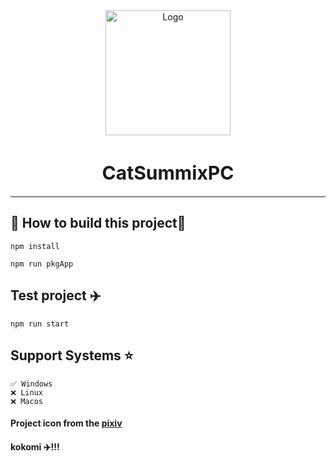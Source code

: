 <div align="center">
    <img width="200" height="200" src="application.ico" alt="Logo" style="margin: 0 auto">
    <h1 style="font-size: 30px;font-weight: bold">CatSummixPC</h1>
    <hr>
</div>

##  🪼 How to build this project🪸

~~~ shell
npm install
~~~

~~~ shell
npm run pkgApp
~~~

## Test project ✈️

~~~ shell
npm run start
~~~

## Support Systems ⭐
    ✅ Windows 
    ❌ Linux 
    ❌ Macos 


#### Project icon from the <a target=”_blank“ href="https://www.pixiv.net/artworks/92923145">pixiv<a/>
#### kokomi ✈️!!!